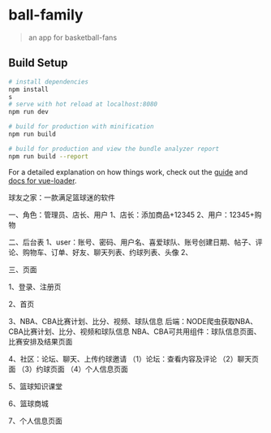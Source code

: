 # ball-family

> an app for basketball-fans

## Build Setup

``` bash
# install dependencies
npm install
s
# serve with hot reload at localhost:8080
npm run dev

# build for production with minification
npm run build

# build for production and view the bundle analyzer report
npm run build --report
```

For a detailed explanation on how things work, check out the [guide](http://vuejs-templates.github.io/webpack/) and [docs for vue-loader](http://vuejs.github.io/vue-loader).

球友之家：一款满足篮球迷的软件

一、角色：管理员、店长、用户
1、店长：添加商品+12345
2、用户：12345+购物

二、后台表
1、user：账号、密码、用户名、喜爱球队、账号创建日期、帖子、评论、购物车、订单、好友、聊天列表、约球列表、头像
2、


三、页面

1、登录、注册页

2、首页

3、NBA、CBA比赛计划、比分、视频、球队信息
后端：NODE爬虫获取NBA、CBA比赛计划、比分、视频和球队信息
NBA、CBA可共用组件：球队信息页面、比赛安排及结果页面


4、社区：论坛、聊天、上传约球邀请
（1）论坛：查看内容及评论
（2）聊天页面
（3）约球页面
（4）个人信息页面

5、篮球知识课堂


6、篮球商城

7、个人信息页面